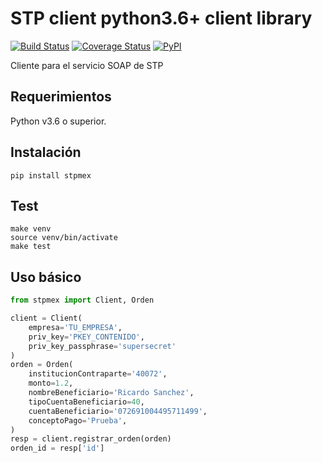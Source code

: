 # STP client python3.6+ client library

[![Build Status](https://travis-ci.com/cuenca-mx/stpmex-python.svg?branch=master)](https://travis-ci.com/cuenca-mx/stpmex-python)
[![Coverage Status](https://coveralls.io/repos/github/cuenca-mx/stpmex-python/badge.svg?branch=master)](https://coveralls.io/github/cuenca-mx/stpmex-python?branch=master)
[![PyPI](https://img.shields.io/pypi/v/stpmex.svg)](https://pypi.org/project/stpmex/)

Cliente para el servicio SOAP de STP


## Requerimientos

Python v3.6 o superior.

## Instalación

```
pip install stpmex
```

## Test

```
make venv
source venv/bin/activate
make test
```

## Uso básico

```python
from stpmex import Client, Orden

client = Client(
    empresa='TU_EMPRESA',
    priv_key='PKEY_CONTENIDO',
    priv_key_passphrase='supersecret'
)
orden = Orden(
    institucionContraparte='40072',
    monto=1.2,
    nombreBeneficiario='Ricardo Sanchez',
    tipoCuentaBeneficiario=40,
    cuentaBeneficiario='072691004495711499',
    conceptoPago='Prueba',
)
resp = client.registrar_orden(orden)
orden_id = resp['id']
```